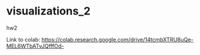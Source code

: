 # visualizations_2
hw2

Link to colab: https://colab.research.google.com/drive/14tcmbXTRU8uQe-MEL6WTbATvJQfffOd-
